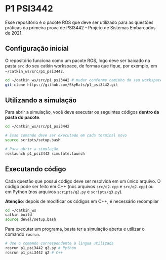 # P1 PSI3442

Esse repositório é o pacote ROS que deve ser utilizado para as questões práticas da primeira prova de PSI3442 - Projeto de Sistemas Embarcados de 2021.

## Configuração inicial

O repositório funciona como um pacote ROS, logo deve ser baixado na pasta `src` do seu catkin workspace, de formaa que fique, por exemplo, em `~/catkin_ws/src/p1_psi3442`.

```bash
cd ~/catkin_ws/src/p1_psi3442 # mudar conforme caminho do seu workspace
git clone https://github.com/SkyRats/p1_psi3442.git
```

## Utilizando a simulação

Para abrir a simulação, você deve executar os seguintes códigos **dentro da pasta do pacote**.

```bash
cd ~/catkin_ws/src/p1_psi3442

# Esse comando deve ser executado em cada terminal novo
source scripts/setup.bash

# Para abrir a simulação
roslaunch p1_psi3442 simulate.launch
```

## Executando código

Cada questão que possui código deve ser resolvida em um único arquivo. O código pode ser feito em C++ (nos arquivos `src/q2.cpp` e `src/q2.cpp`) ou em Python (nos arquivos `scripts/q2.py` e `scripts/q3.py`).

**Atenção**: depois de modificar os códigos em C++, é necessário recompilar
```bash
cd ~/catkin_ws
catkin build
source devel/setup.bash
```

Para executar um programa, basta ter a simulação aberta e utilizar o comando `rosrun`.

```bash
# Use o comando correspondente à lingua utilizada
rosrun p1_psi3442 q2.py # Python
rosrun p1_psi3442 q2 # C++
```